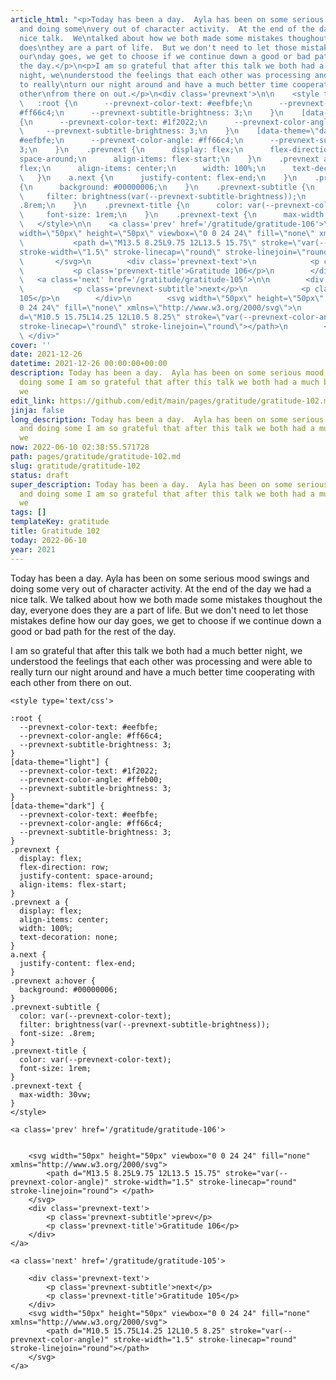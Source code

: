 ```yaml
---
article_html: "<p>Today has been a day.  Ayla has been on some serious mood swings
  and doing some\nvery out of character activity.  At the end of the day we had a
  nice talk.  We\ntalked about how we both made some mistakes thoughout the day, everyone
  does\nthey are a part of life.  But we don't need to let those mistakes define how
  our\nday goes, we get to choose if we continue down a good or bad path for the rest\nof
  the day.</p>\n<p>I am so grateful that after this talk we both had a much better
  night, we\nunderstood the feelings that each other was processing and were able
  to really\nturn our night around and have a much better time cooperating with each
  other\nfrom there on out.</p>\n<div class='prevnext'>\n\n    <style type='text/css'>\n\n
  \   :root {\n      --prevnext-color-text: #eefbfe;\n      --prevnext-color-angle:
  #ff66c4;\n      --prevnext-subtitle-brightness: 3;\n    }\n    [data-theme=\"light\"]
  {\n      --prevnext-color-text: #1f2022;\n      --prevnext-color-angle: #ffeb00;\n
  \     --prevnext-subtitle-brightness: 3;\n    }\n    [data-theme=\"dark\"] {\n      --prevnext-color-text:
  #eefbfe;\n      --prevnext-color-angle: #ff66c4;\n      --prevnext-subtitle-brightness:
  3;\n    }\n    .prevnext {\n      display: flex;\n      flex-direction: row;\n      justify-content:
  space-around;\n      align-items: flex-start;\n    }\n    .prevnext a {\n      display:
  flex;\n      align-items: center;\n      width: 100%;\n      text-decoration: none;\n
  \   }\n    a.next {\n      justify-content: flex-end;\n    }\n    .prevnext a:hover
  {\n      background: #00000006;\n    }\n    .prevnext-subtitle {\n      color: var(--prevnext-color-text);\n
  \     filter: brightness(var(--prevnext-subtitle-brightness));\n      font-size:
  .8rem;\n    }\n    .prevnext-title {\n      color: var(--prevnext-color-text);\n
  \     font-size: 1rem;\n    }\n    .prevnext-text {\n      max-width: 30vw;\n    }\n
  \   </style>\n\n    <a class='prev' href='/gratitude/gratitude-106'>\n\n\n        <svg
  width=\"50px\" height=\"50px\" viewbox=\"0 0 24 24\" fill=\"none\" xmlns=\"http://www.w3.org/2000/svg\">\n
  \           <path d=\"M13.5 8.25L9.75 12L13.5 15.75\" stroke=\"var(--prevnext-color-angle)\"
  stroke-width=\"1.5\" stroke-linecap=\"round\" stroke-linejoin=\"round\"> </path>\n
  \       </svg>\n        <div class='prevnext-text'>\n            <p class='prevnext-subtitle'>prev</p>\n
  \           <p class='prevnext-title'>Gratitude 106</p>\n        </div>\n    </a>\n\n
  \   <a class='next' href='/gratitude/gratitude-105'>\n\n        <div class='prevnext-text'>\n
  \           <p class='prevnext-subtitle'>next</p>\n            <p class='prevnext-title'>Gratitude
  105</p>\n        </div>\n        <svg width=\"50px\" height=\"50px\" viewbox=\"0
  0 24 24\" fill=\"none\" xmlns=\"http://www.w3.org/2000/svg\">\n            <path
  d=\"M10.5 15.75L14.25 12L10.5 8.25\" stroke=\"var(--prevnext-color-angle)\" stroke-width=\"1.5\"
  stroke-linecap=\"round\" stroke-linejoin=\"round\"></path>\n        </svg>\n    </a>\n
  \ </div>"
cover: ''
date: 2021-12-26
datetime: 2021-12-26 00:00:00+00:00
description: Today has been a day.  Ayla has been on some serious mood swings and
  doing some I am so grateful that after this talk we both had a much better night,
  we
edit_link: https://github.com/edit/main/pages/gratitude/gratitude-102.md
jinja: false
long_description: Today has been a day.  Ayla has been on some serious mood swings
  and doing some I am so grateful that after this talk we both had a much better night,
  we
now: 2022-06-10 02:38:55.571728
path: pages/gratitude/gratitude-102.md
slug: gratitude/gratitude-102
status: draft
super_description: Today has been a day.  Ayla has been on some serious mood swings
  and doing some I am so grateful that after this talk we both had a much better night,
  we
tags: []
templateKey: gratitude
title: Gratitude 102
today: 2022-06-10
year: 2021
---
```


Today has been a day.  Ayla has been on some serious mood swings and doing some
very out of character activity.  At the end of the day we had a nice talk.  We
talked about how we both made some mistakes thoughout the day, everyone does
they are a part of life.  But we don't need to let those mistakes define how our
day goes, we get to choose if we continue down a good or bad path for the rest
of the day.

I am so grateful that after this talk we both had a much better night, we
understood the feelings that each other was processing and were able to really
turn our night around and have a much better time cooperating with each other
from there on out.
<div class='prevnext'>

    <style type='text/css'>

    :root {
      --prevnext-color-text: #eefbfe;
      --prevnext-color-angle: #ff66c4;
      --prevnext-subtitle-brightness: 3;
    }
    [data-theme="light"] {
      --prevnext-color-text: #1f2022;
      --prevnext-color-angle: #ffeb00;
      --prevnext-subtitle-brightness: 3;
    }
    [data-theme="dark"] {
      --prevnext-color-text: #eefbfe;
      --prevnext-color-angle: #ff66c4;
      --prevnext-subtitle-brightness: 3;
    }
    .prevnext {
      display: flex;
      flex-direction: row;
      justify-content: space-around;
      align-items: flex-start;
    }
    .prevnext a {
      display: flex;
      align-items: center;
      width: 100%;
      text-decoration: none;
    }
    a.next {
      justify-content: flex-end;
    }
    .prevnext a:hover {
      background: #00000006;
    }
    .prevnext-subtitle {
      color: var(--prevnext-color-text);
      filter: brightness(var(--prevnext-subtitle-brightness));
      font-size: .8rem;
    }
    .prevnext-title {
      color: var(--prevnext-color-text);
      font-size: 1rem;
    }
    .prevnext-text {
      max-width: 30vw;
    }
    </style>
    
    <a class='prev' href='/gratitude/gratitude-106'>
    

        <svg width="50px" height="50px" viewbox="0 0 24 24" fill="none" xmlns="http://www.w3.org/2000/svg">
            <path d="M13.5 8.25L9.75 12L13.5 15.75" stroke="var(--prevnext-color-angle)" stroke-width="1.5" stroke-linecap="round" stroke-linejoin="round"> </path>
        </svg>
        <div class='prevnext-text'>
            <p class='prevnext-subtitle'>prev</p>
            <p class='prevnext-title'>Gratitude 106</p>
        </div>
    </a>
    
    <a class='next' href='/gratitude/gratitude-105'>
    
        <div class='prevnext-text'>
            <p class='prevnext-subtitle'>next</p>
            <p class='prevnext-title'>Gratitude 105</p>
        </div>
        <svg width="50px" height="50px" viewbox="0 0 24 24" fill="none" xmlns="http://www.w3.org/2000/svg">
            <path d="M10.5 15.75L14.25 12L10.5 8.25" stroke="var(--prevnext-color-angle)" stroke-width="1.5" stroke-linecap="round" stroke-linejoin="round"></path>
        </svg>
    </a>
  </div>